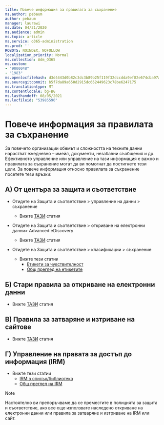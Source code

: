 ```yaml
---
title: Повече информация за правилата за съхранение
ms.author: pebaum
author: pebaum
manager: laurawi
ms.date: 04/21/2020
ms.audience: admin
ms.topic: article
ms.service: o365-administration
ms.prod: ''
ROBOTS: NOINDEX, NOFOLLOW
localization_priority: Normal
ms.collection: Adm_O365
ms.custom:
- "9000048"
- "1983"
ms.openlocfilehash: d3d4443d0b82c3dc3b89b25f119f32dccdda9ef82e674cba97a945af9019ad00
ms.sourcegitcommit: b5f7da89a650d2915dc652449623c78be6247175
ms.translationtype: MT
ms.contentlocale: bg-BG
ms.lasthandoff: 08/05/2021
ms.locfileid: "53985596"
---
```

# <a name="more-info-about-retention-policies"></a>Повече информация за правилата за съхранение

За повечето организации обемът и сложността на техните данни нарастват ежедневно – имейл, документи, незабавни съобщения и др. Ефективното управление или управление на тази информация е важно и правилата за съхранение могат да ви помогнат да постигнете тези цели. За повече информация относно правилата за съхранение посетете тези връзки:

## <a name="a-from-security-and-compliance-center"></a>A) От центъра за защита и съответствие

- Отидете на Защита и съответствие > управление на данни > съхранение
  - Вижте [ТАЗИ](https://docs.microsoft.com/microsoft-365/compliance/retention-policies) статия

- Отидете на Защита и съответствие > откриване на електронни данни> Advanced eDiscovery 
  - Вижте [ТАЗИ](https://docs.microsoft.com/microsoft-365/compliance/ediscovery-cases) статия

- Отидете на Защита и съответствие > класификации > съхранение
  - Вижте тези статии
    - [Етикети за чувствителност](https://docs.microsoft.com/microsoft-365/compliance/sensitivity-labels)
    - [Общ преглед на етикетите](https://docs.microsoft.com/microsoft-365/compliance/labels)

## <a name="b-legacy-ediscovery-policies"></a>Б) Стари правила за откриване на електронни данни

- Вижте [ТАЗИ](https://support.office.com/article/Set-up-an-eDiscovery-Center-in-SharePoint-Online-A18F8975-AA7F-43B4-A7D6-001D14744D8E) статия

## <a name="c-site-closure-and-deletion-policies"></a>В) Правила за затваряне и изтриване на сайтове

- Вижте [ТАЗИ](https://support.office.com/article/Use-policies-for-site-closure-and-deletion-A8280D82-27FD-48C5-9ADF-8A5431208BA5) статия  

## <a name="d-information-rights-management-irm"></a>Г) Управление на правата за достъп до информация (IRM)

- Вижте тези статии
  - [IRM в списък/библиотека](https://support.office.com/article/apply-information-rights-management-to-a-list-or-library-3bdb5c4e-94fc-4741-b02f-4e7cc3c54aa1)
  - [Общ преглед на IRM](https://support.office.com/article/create-and-apply-information-management-policies-eb501fe9-2ef6-4150-945a-65a6451ee9e9)

> [!Note]
> Настоятелно ви препоръчваме да се преместите в полицията за защита и съответствие, ако все още използвате наследено откриване на електронни данни или правила за затваряне и изтриване на IRM или сайт.
